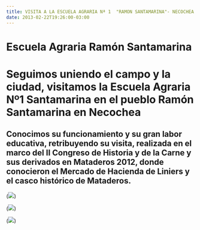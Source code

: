```yaml
---
title: VISITA A LA ESCUELA AGRARIA Nª 1  "RAMON SANTAMARINA"- NECOCHEA
date: 2013-02-22T19:26:00-03:00
---
```


Escuela Agraria Ramón Santamarina
=================================

Seguimos uniendo el campo y la ciudad, visitamos la Escuela Agraria Nº1 Santamarina en el pueblo Ramón Santamarina en Necochea
==================================================================================================================================

Conocimos su funcionamiento y su gran labor educativa, retribuyendo su visita, realizada en el marco del II Congreso de Historia y de la Carne y sus derivados en Mataderos 2012, donde conocieron el Mercado de Hacienda de Liniers y el casco histórico de Mataderos.
--------------------------------------------------------------------------------------------------------------------------------------------------------------------------------------

(![](https://blogger.googleusercontent.com/img/b/R29vZ2xl/AVvXsEiZW4bSIeZ697cNg2M9QXqQbAFeXXJ_w52izS-DPtVHsFbsn_6je5hDhm7A5CzkGQi2ZhqkPTwNScIY3SWSb8YASKfc2_8qOR_YC7qYDKqyyIkIt0PgKTqD-83zj_iK20oLxC4dS_Vns7Du/s1600/SAM_0034.JPG))[](https://blogger.googleusercontent.com/img/b/R29vZ2xl/AVvXsEiZW4bSIeZ697cNg2M9QXqQbAFeXXJ_w52izS-DPtVHsFbsn_6je5hDhm7A5CzkGQi2ZhqkPTwNScIY3SWSb8YASKfc2_8qOR_YC7qYDKqyyIkIt0PgKTqD-83zj_iK20oLxC4dS_Vns7Du/s1600/SAM_0034.JPG)

(![](https://blogger.googleusercontent.com/img/b/R29vZ2xl/AVvXsEjBQ7jbVf9fLWiDyawIfci_9dS9dFwrpUJsA_xg-znuslV2Cba509rsq7taJRgOQV4hBNR0e-XHXqdWB4CpI8-cGSI18bHBgxNhumThfWgoQ9MfFnuRBjL-TOrXHvWVcbD0-yeXfZTZYbYd/s1600/SAM_0040.JPG))[](https://blogger.googleusercontent.com/img/b/R29vZ2xl/AVvXsEjBQ7jbVf9fLWiDyawIfci_9dS9dFwrpUJsA_xg-znuslV2Cba509rsq7taJRgOQV4hBNR0e-XHXqdWB4CpI8-cGSI18bHBgxNhumThfWgoQ9MfFnuRBjL-TOrXHvWVcbD0-yeXfZTZYbYd/s1600/SAM_0040.JPG)

(![](https://blogger.googleusercontent.com/img/b/R29vZ2xl/AVvXsEhsz5NQjsMWrbreffhlUdWOKf2pkhdJXRVRncrubScUfLbEswO-JOodlruOlqr5bpW5k3mZkLkNVU8tuyjeaEHGJwIFcjD6B8rCERU4wyKwmIlHvbPesSCl0iNXl51Lr7IOntbUr8Saf23K/s1600/SAM_0073.JPG))[](https://blogger.googleusercontent.com/img/b/R29vZ2xl/AVvXsEhsz5NQjsMWrbreffhlUdWOKf2pkhdJXRVRncrubScUfLbEswO-JOodlruOlqr5bpW5k3mZkLkNVU8tuyjeaEHGJwIFcjD6B8rCERU4wyKwmIlHvbPesSCl0iNXl51Lr7IOntbUr8Saf23K/s1600/SAM_0073.JPG)